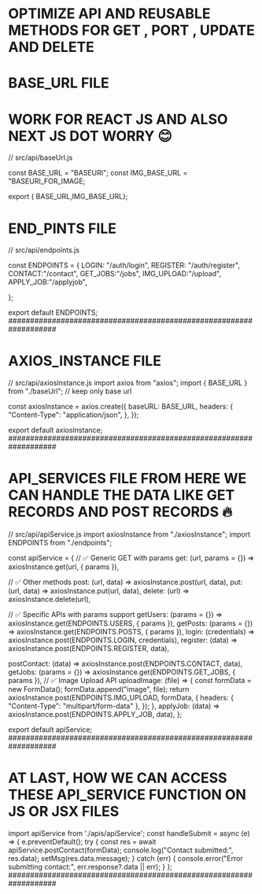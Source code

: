 # OPTIMIZE API AND REUSABLE METHODS FOR GET , PORT , UPDATE AND DELETE

# BASE_URL FILE 
# WORK FOR REACT JS AND ALSO NEXT JS DOT WORRY 😊
// src/api/baseUrl.js

const BASE_URL = "BASEURI";
const IMG_BASE_URL = "BASEURI_FOR_IMAGE;

export { BASE_URL,IMG_BASE_URL};

# END_PINTS FILE
// src/api/endpoints.js

const ENDPOINTS = {
  LOGIN: "/auth/login",
  REGISTER: "/auth/register",
  CONTACT:"/contact",
  GET_JOBS:"/jobs",
  IMG_UPLOAD:"/upload",
  APPLY_JOB:"/applyjob",

};

export default ENDPOINTS;
###################################################################
# AXIOS_INSTANCE FILE
// src/api/axiosInstance.js
import axios from "axios";
import { BASE_URL } from "./baseUrl"; // keep only base url

const axiosInstance = axios.create({
  baseURL: BASE_URL,
  headers: {
    "Content-Type": "application/json",
  },
});

export default axiosInstance;
###################################################################
# API_SERVICES FILE FROM HERE WE CAN HANDLE THE DATA LIKE GET RECORDS AND POST RECORDS 🔥
// src/api/apiService.js
import axiosInstance from "./axiosInstance";
import ENDPOINTS from "./endpoints";

  const apiService = {
  // ✅ Generic GET with params
  get: (url, params = {}) => axiosInstance.get(url, { params }),

  // ✅ Other methods
  post: (url, data) => axiosInstance.post(url, data),
  put: (url, data) => axiosInstance.put(url, data),
  delete: (url) => axiosInstance.delete(url),

  // ✅ Specific APIs with params support
  getUsers: (params = {}) => axiosInstance.get(ENDPOINTS.USERS, { params }),
  getPosts: (params = {}) => axiosInstance.get(ENDPOINTS.POSTS, { params }),
  login: (credentials) => axiosInstance.post(ENDPOINTS.LOGIN, credentials),
  register: (data) => axiosInstance.post(ENDPOINTS.REGISTER, data),


 postContact: (data) => axiosInstance.post(ENDPOINTS.CONTACT, data),
  getJobs: (params = {}) => axiosInstance.get(ENDPOINTS.GET_JOBS, { params }),
// ✅ Image Upload API
  uploadImage: (file) => {
    const formData = new FormData();
    formData.append("image", file);
    return axiosInstance.post(ENDPOINTS.IMG_UPLOAD, formData, {
      headers: { "Content-Type": "multipart/form-data" },
    });
  },
  applyJob: (data) => axiosInstance.post(ENDPOINTS.APPLY_JOB, data),
};

  
export default apiService;
###################################################################
# AT LAST, HOW WE CAN ACCESS THESE API_SERVICE FUNCTION ON JS OR JSX FILES
import apiService from './apis/apiService'; 
const handleSubmit = async (e) => {
    e.preventDefault();
    try {
      const res = await apiService.postContact(formData);
      console.log("Contact submitted:", res.data);
      setMsg(res.data.message);
    } catch (err) {
      console.error("Error submitting contact:", err.response?.data || err);
    } 
  };
###################################################################





